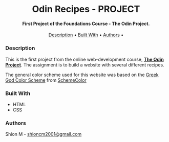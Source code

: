 <h1 align="center">
  <br>
  <a href="https://github.com/shion-cm/odin-recipes"></a>
  <br>
  Odin Recipes - PROJECT
  <br>
</h1>

<h4 align="center">First Project of the Foundations Course - The Odin Project.</h4> 

<p align="center">
  <a href="#description">Description</a> •
  <a href="#built-with">Built With</a> •
  <a href="#authors">Authors</a> •
</p>

### Description

This is the first project from the online web-development course, [**The Odin Project**](https://www.theodinproject.com).
The assignment is to build a website with several different recipes.

The general color scheme used for this website was based on the [Greek God Color Scheme](https://www.schemecolor.com/greek-god.php) from [SchemeColor](https://www.schemecolor.com)  

### Built With

- HTML
- CSS

### Authors

Shion M - shioncm2001@gmail.com
